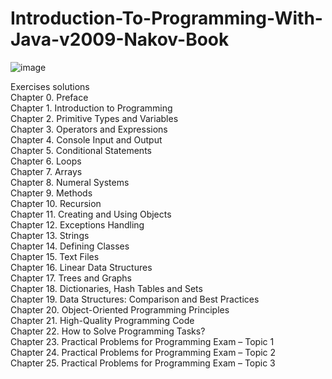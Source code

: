 # Introduction-To-Programming-With-Java-v2009-Nakov-Book
![image](https://user-images.githubusercontent.com/108828419/177768982-bb1fa63d-873c-4e1d-85ef-30a846e1cdb7.png)

Exercises solutions  
Chapter 0. Preface  
Chapter 1. Introduction to Programming  
Chapter 2. Primitive Types and Variables  
Chapter 3. Operators and Expressions  
Chapter 4. Console Input and Output  
Chapter 5. Conditional Statements  
Chapter 6. Loops  
Chapter 7. Arrays  
Chapter 8. Numeral Systems  
Chapter 9. Methods  
Chapter 10. Recursion  
Chapter 11. Creating and Using Objects  
Chapter 12. Exceptions Handling  
Chapter 13. Strings  
Chapter 14. Defining Classes  
Chapter 15. Text Files  
Chapter 16. Linear Data Structures  
Chapter 17. Trees and Graphs  
Chapter 18. Dictionaries, Hash Tables and Sets  
Chapter 19. Data Structures: Comparison and Best Practices  
Chapter 20. Object-Oriented Programming Principles  
Chapter 21. High-Quality Programming Code  
Chapter 22. How to Solve Programming Tasks?  
Chapter 23. Practical Problems for Programming Exam – Topic 1  
Chapter 24. Practical Problems for Programming Exam – Topic 2  
Chapter 25. Practical Problems for Programming Exam – Topic 3  
